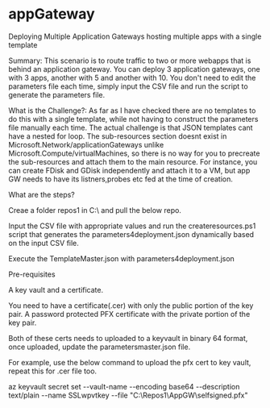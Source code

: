 # appGateway
Deploying Multiple Application Gateways hosting multiple apps with a single template

Summary: This scenario is to route traffic to two or more webapps that is behind an application gateway. You can deploy 3 application gateways, one with 3 apps, another with 5 and another with 10. You don't need to edit the parameters file each time, simply input the CSV file and run the script to generate the parameters file.

What is the Challenge?: As far as I have checked there are no templates to do this with a single template, while not having to construct the parameters file manually each time. The actual challenge is that JSON templates cant have a nested for loop. The sub-resources section doesnt exist in Microsoft.Network/applicationGateways unlike Microsoft.Compute/virtualMachines, so there is no way for you to precreate the sub-resources and attach them to the main resource. For instance, you can create FDisk and GDisk independently and attach it to a VM, but app GW needs to have its listners,probes etc fed at the time of creation.

What are the steps?

Creae a folder repos1 in C:\ and pull the below repo.

Input the CSV file with appropriate values and run the createresources.ps1 script that generates the parameters4deployment.json dynamically based on the input CSV file. 

Execute the TemplateMaster.json with parameters4deployment.json

Pre-requisites

A key vault and a certificate.

You need to have a certificate(.cer) with only the public portion of the key pair. A password protected PFX certificate with the private portion of the key pair.

Both of these certs needs to uploaded to a keyvault in binary 64 format, once uploaded, update the parametersmaster.json file.

For example, use the below command to upload the pfx cert to key vault, repeat this for .cer file too.

az keyvault secret set --vault-name <KeyvaultName> --encoding base64 --description text/plain --name SSLwpvtkey --file "C:\Repos1\AppGW\selfsigned.pfx"

